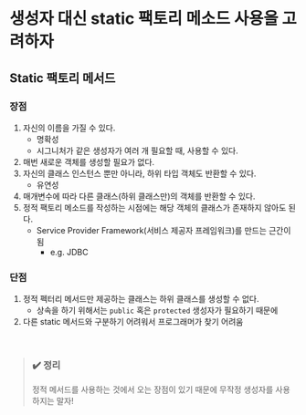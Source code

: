 # 생성자 대신 static 팩토리 메소드 사용을 고려하자

## Static 팩토리 메서드

### 장점

1. 자신의 이름을 가질 수 있다.
   - 명확성
   - 시그니처가 같은 생성자가 여러 개 필요할 때, 사용할 수 있다.
2. 매번 새로운 객체를 생성할 필요가 없다.
3. 자신의 클래스 인스턴스 뿐만 아니라, 하위 타입 객체도 반환할 수 있다.
   - 유연성
4. 매개변수에 따라 다른 클래스(하위 클래스만)의 객체를 반환할 수 있다.
5. 정적 팩토리 메소드를 작성하는 시점에는 해당 객체의 클래스가 존재하지 않아도 된다.
   - Service Provider Framework(서비스 제공자 프레임워크)를 만드는 근간이 됨
     - e.g. JDBC

### 단점

1. 정적 펙터리 메서드만 제공하는 클래스는 하위 클래스를 생성할 수 없다.
   - 상속을 하기 위해서는 `public` 혹은 `protected` 생성자가 필요하기 때문에
2. 다른 static 메서드와 구분하기 어려워서 프로그래머가 찾기 어려움

<br/>

> ### ✔️ 정리
>
> 정적 메서드를 사용하는 것에서 오는 장점이 있기 때문에 무작정 생성자를 사용하지는 말자!
